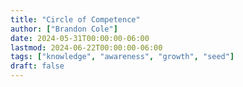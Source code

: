 ```yaml
---
title: "Circle of Competence"
author: ["Brandon Cole"]
date: 2024-05-31T00:00:00-06:00
lastmod: 2024-06-22T00:00:00-06:00
tags: ["knowledge", "awareness", "growth", "seed"]
draft: false
---
```

